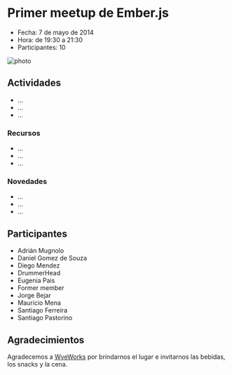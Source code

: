 # Primer meetup de Ember.js

* Fecha: 7 de mayo de 2014
* Hora: de 19:30 a 21:30
* Participantes: 10

![photo](./photo.jpg)

## Actividades

* ...
* ...
* ...

### Recursos

* ...
* ...
* ...

### Novedades

* ...
* ...
* ...

## Participantes

* Adrián Mugnolo
* Daniel Gomez de Souza
* Diego Mendez
* DrummerHead
* Eugenia Pais
* Former member
* Jorge Bejar
* Mauricio Mena
* Santiago Ferreira
* Santiago Pastorino

## Agradecimientos

Agradecemos a [WyeWorks](http://example.com/) por brindarnos el lugar e invitarnos las bebidas, los snacks y la cena.
